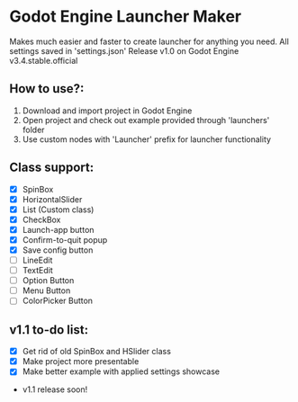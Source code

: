 # Godot Engine Launcher Maker
Makes much easier and faster to create launcher for anything you need. All settings saved in 'settings.json'
Release v1.0 on Godot Engine v3.4.stable.official

## How to use?:
1. Download and import project in Godot Engine
2. Open project and check out example provided through 'launchers' folder
3. Use custom nodes with 'Launcher' prefix for launcher functionality

## Class support:
- [x] SpinBox
- [x] HorizontalSlider
- [x] List (Custom class)
- [x] CheckBox
- [x] Launch-app button
- [x] Confirm-to-quit popup
- [x] Save config button
- [ ] LineEdit
- [ ] TextEdit
- [ ] Option Button
- [ ] Menu Button
- [ ] ColorPicker Button

## v1.1 to-do list:
- [x] Get rid of old SpinBox and HSlider class
- [x] Make project more presentable
- [x] Make better example with applied settings showcase
- v1.1 release soon!
